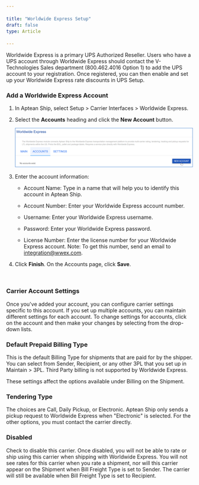 ```yaml
---

title: "Worldwide Express Setup"
draft: false
type: Article

---
```


Worldwide Express is a primary UPS Authorized Reseller. Users who have a UPS account through Worldwide Express should contact the V-Technologies Sales department (800.462.4016 Option 1) to add the UPS account to your registration. Once registered, you can then enable and set up your Worldwide Express rate discounts in UPS Setup.

### Add a Worldwide Express Account

1. In Aptean Ship, select Setup > Carrier Interfaces > Worldwide Express.

2. Select the **Accounts** heading and click the **New Account** button.

	![](assets/images/aptean-ship-wwe-1.png)

3. Enter the account information:

	* Account Name: Type in a name that will help you to identify this account in Aptean Ship.

	* Account Number: Enter your Worldwide Express account number.

	* Username: Enter your Worldwide Express username.

	* Password: Enter your Worldwide Express password.

	* License Number: Enter the license number for your Worldwide Express account. Note: To get this number, send an email to integration@wwex.com.

4. Click **Finish**. On the Accounts page, click **Save**.

 
### Carrier Account Settings

Once you've added your account, you can configure carrier settings specific to this
account. If you set up multiple accounts, you can maintain different settings for each account. To change settings for accounts, click on the account and then make your changes by selecting from the drop-down lists.

### Default Prepaid Billing Type

This is the default Billing Type for shipments that are paid for by the shipper.
You can select from Sender, Recipient, or any other 3PL that you set up in Maintain > 3PL. Third Party billing is not supported by Worldwide Express.

These settings affect the options available under Billing on the Shipment.

### Tendering Type

The choices are Call, Daily Pickup, or Electronic. Aptean Ship only sends a pickup request to Worldwide Express when "Electronic" is selected. For the other options, you must contact the carrier directly.

### Disabled

Check to disable this carrier. Once disabled, you will not be able to rate or ship using this carrier when shipping with Worldwide Express. You will not see rates for this carrier when you rate a shipment, nor will this carrier appear on the Shipment when Bill Freight Type is set to Sender. The carrier will still be available when Bill Freight Type is set to Recipient.

 

